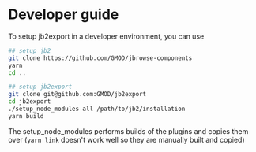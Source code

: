 # Developer guide

To setup jb2export in a developer environment, you can use

```bash
## setup jb2
git clone https://github.com/GMOD/jbrowse-components
yarn
cd ..

## setup jb2export
git clone git@github.com:GMOD/jb2export
cd jb2export
./setup_node_modules all /path/to/jb2/installation
yarn build
```

The setup_node_modules performs builds of the plugins and copies them over
(`yarn link` doesn't work well so they are manually built and copied)
